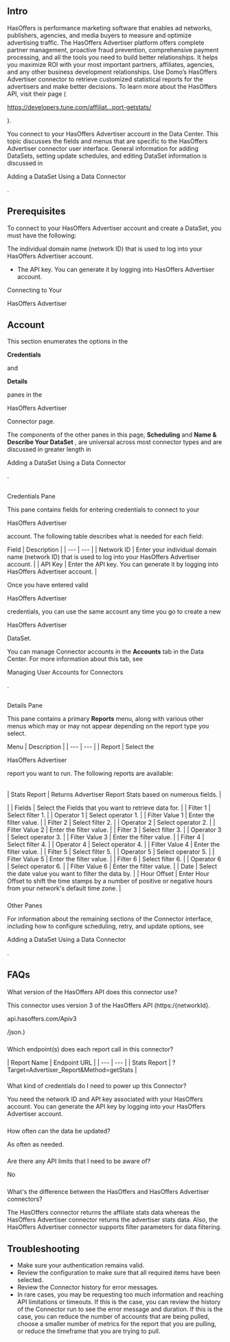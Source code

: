 

Intro
-------

HasOffers is performance marketing software that enables ad networks, publishers, agencies, and media buyers to measure and optimize advertising traffic. The HasOffers Advertiser platform offers complete partner management, proactive fraud prevention, comprehensive payment processing, and all the tools you need to build better relationships. It helps you maximize ROI with your most important partners, affiliates, agencies, and any other business development relationships. Use Domo’s HasOffers Advertiser connector to retrieve customized statistical reports for the advertisers and make better decisions. To learn more about the HasOffers API, visit their page (

https://developers.tune.com/affiliat...port-getstats/

).


 You connect to your HasOffers Advertiser account in the Data Center. This topic discusses the fields and menus that are specific to the HasOffers Advertiser connector user interface. General information for adding DataSets, setting update schedules, and editing DataSet information is discussed in

Adding a DataSet Using a Data Connector

.


 Prerequisites
---------------

To connect to your HasOffers Advertiser account and create a DataSet, you must have the following:

 The individual domain name (network ID) that is used to log into your HasOffers Advertiser account.
* The API key. You can generate it by logging into HasOffers Advertiser account.

Connecting to Your

HasOffers Advertiser

Account
-------------------------------------------------------


 This section enumerates the options in the


**Credentials**


 and


**Details**


 panes in the


 HasOffers Advertiser


 Connector page.

The components of the other panes in this page,
 **Scheduling**
 and
 **Name & Describe Your DataSet**
 , are universal across most connector types and are discussed in greater length in

Adding a DataSet Using a Data Connector

.

##
 Credentials Pane

This pane contains fields for entering credentials to connect to your

HasOffers Advertiser

account. The following table describes what is needed for each field:


 Field
  |
 Description
  |
| --- | --- |
|
 Network ID
  |
 Enter your individual domain name (network ID) that is used to log into your HasOffers Advertiser account.
  |
|
 API Key
  |
 Enter the API key. You can generate it by logging into HasOffers Advertiser account.
  |


 Once you have entered valid


 HasOffers Advertiser


 credentials, you can use the same account any time you go to create a new


 HasOffers Advertiser


 DataSet.

You can manage Connector accounts in the
 **Accounts**
 tab in the Data Center. For more information about this tab, see

Managing User Accounts for Connectors

.

##
 Details Pane

This pane contains a primary
 **Reports**
 menu, along with various other menus which may or may not appear depending on the report type you select.


 Menu
  |
 Description
  |
| --- | --- |
|
 Report
  |
 Select the

HasOffers Advertiser

report you want to run. The following reports are available:


|  |  |
| --- | --- |
|
 Stats Report
  |
 Returns Advertiser Report Stats based on numerous fields.
  |

|
|
 Fields
  |
 Select the Fields that you want to retrieve data for.
  |
|
 Filter 1
  |
 Select filter 1.
  |
|
 Operator 1
  |
 Select operator 1.
  |
|
 Filter Value 1
  |
 Enter the filter value.
  |
|
 Filter 2
  |
 Select filter 2.
  |
|
 Operator 2
  |
 Select operator 2.
  |
|
 Filter Value 2
  |
 Enter the filter value.
  |
|
 Filter 3
  |
 Select filter 3.
  |
|
 Operator 3
  |
 Select operator 3.
  |
|
 Filter Value 3
  |
 Enter the filter value.
  |
|
 Filter 4
  |
 Select filter 4.
  |
|
 Operator 4
  |
 Select operator 4.
  |
|
 Filter Value 4
  |
 Enter the filter value.
  |
|
 Filter 5
  |
 Select filter 5.
  |
|
 Operator 5
  |
 Select operator 5.
  |
|
 Filter Value 5
  |
 Enter the filter value.
  |
|
 Filter 6
  |
 Select filter 6.
  |
|
 Operator 6
  |
 Select operator 6.
  |
|
 Filter Value 6
  |
 Enter the filter value.
  |
|
 Date
  |
 Select the date value you want to filter the data by.
  |
|
 Hour Offset
  |
 Enter Hour Offset to shift the time stamps by a number of positive or negative hours from your network's default time zone.
  |


###
 Other Panes

For information about the remaining sections of the Connector interface, including how to configure scheduling, retry, and update options, see

Adding a DataSet Using a Data Connector

.


 FAQs
------


####

What version of the HasOffers API does this connector use?

This connector uses version 3 of the HasOffers API (https:/{networkId}.

api.hasoffers.com/Apiv3

/json.)

###

Which endpoint(s) does each report call in this connector?


|
 Report Name
  |
 Endpoint URL
  |
| --- | --- |
|
 Stats Report
  |
 ?Target=Advertiser\_Report&Method=getStats
  |


####
 What kind of credentials do I need to power up this Connector?


 You need the network ID and API key associated with your HasOffers account. You can generate the API key by logging into your HasOffers Advertiser account.

###

How often can the data be updated?

As often as needed.

###

Are there any API limits that I need to be aware of?

No

###

What's the difference between the HasOffers and HasOffers Advertiser connectors?

The HasOffers connector returns the affiliate stats data whereas the HasOffers Advertiser connector returns the advertiser stats data. Also, the HasOffers Advertiser connector supports filter parameters for data filtering.

Troubleshooting
-----------------


* Make sure your authentication remains valid.
* Review the configuration to make sure that all required items have been selected.
* Review the Connector history for error messages.
* In rare cases, you may be requesting too much information and reaching API limitations or timeouts. If this is the case, you can review the history of the Connector run to see the error message and duration. If this is the case, you can reduce the number of accounts that are being pulled, choose a smaller number of metrics for the report that you are pulling, or reduce the timeframe that you are trying to pull.


